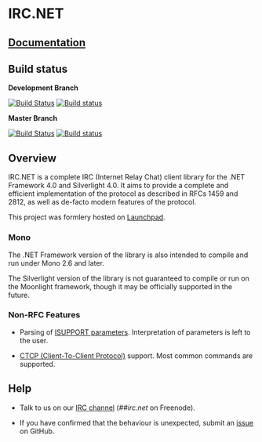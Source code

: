 # IRC.NET

## [Documentation](https://alexreg.github.io/IrcDotNet/)

## Build status

**Development Branch**

[![Build Status](https://travis-ci.org/IrcDotNet/IrcDotNet.svg?branch=develop)](https://travis-ci.org/alexreg/IrcDotNet)
[![Build status](https://ci.appveyor.com/api/projects/status/siar9pbr9l8i7mpt/branch/develop?svg=true)](https://ci.appveyor.com/project/alexreg/IrcDotNet/branch/develop)

**Master Branch**

[![Build Status](https://travis-ci.org/IrcDotNet/IrcDotNet.svg?branch=master)](https://travis-ci.org/alexreg/IrcDotNet)
[![Build status](https://ci.appveyor.com/api/projects/status/siar9pbr9l8i7mpt/branch/master?svg=true)](https://ci.appveyor.com/project/alexreg/IrcDotNet/branch/master)

## Overview

IRC.NET is a complete IRC (Internet Relay Chat) client library for the .NET Framework 4.0 and Silverlight 4.0. It aims to provide a complete and efficient implementation of the protocol as described in RFCs 1459 and 2812, as well as de-facto modern features of the protocol.

This project was formlery hosted on [Launchpad](https://launchpad.net/ircdotnet).

### Mono

The .NET Framework version of the library is also intended to compile and run under Mono 2.6 and later.

The Silverlight version of the library is not guaranteed to compile or run on the Moonlight framework, though it may be officially supported in the future.

### Non-RFC Features

* Parsing of [ISUPPORT parameters](http://www.irc.org/tech_docs/draft-brocklesby-irc-isupport-03.txt). Interpretation of parameters is left to the user.
 
* [CTCP (Client-To-Client Protocol)](http://www.irchelp.org/irchelp/rfc/ctcpspec.html) support. Most common commands are supported.

## Help

* Talk to us on our [IRC channel](irc://chat.freenode.net/##irc.net) (*##irc.net* on Freenode).

* If you have confirmed that the behaviour is unexpected, submit an [issue](https://github.com/alexreg/ircdotnet/issues) on GitHub.
